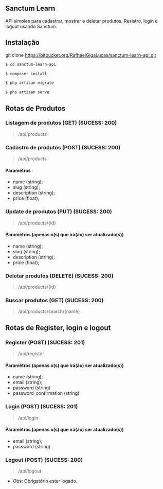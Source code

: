 
## Sanctum Learn

API simples para cadastrar, mostrar e deletar produtos. 
Resistro, login e logout usando Sanctum.

## Instalação

git clone https://bitbucket.org/RafhaelGigaLucas/sanctum-learn-api.git

```bash
$ cd sanctum-learn-api
```
```bash
$ composer install
```
```bash
$ php artisan migrate
```
```bash
$ php artisan serve
```

## Rotas de Produtos

### Listagem de produtos (GET) (SUCESS: 200)
>/api/products

### Cadastro de produtos (POST) (SUCESS: 200)
>/api/products

#### Paramêtros
* name (string);
* slug (string);
* description (string);
* price (float);

### Update de produtos (PUT) (SUCESS: 200)
>/api/products/{id}

#### Paramêtros (apenas o(s) que irá(ão) ser atualizado(s))

* name (string);
* slug (string);
* description (string);
* price (float);

### Deletar produtos (DELETE) (SUCESS: 200)
> /api/products/{id}

### Buscar produtos (GET) (SUCESS: 200)
> /api/products/search/{name}




## Rotas de Register, login e logout

### Register (POST) (SUCESS: 201)
>/api/register

#### Paramêtros (apenas o(s) que irá(ão) ser atualizado(s))

* name (string);
* email (string);
* password (string)
* password_confirmation (string)


### Login (POST) (SUCESS: 201)
>/api/login

#### Paramêtros (apenas o(s) que irá(ão) ser atualizado(s))

* email (string);
* password (string)


### Logout (POST) (SUCESS: 200)
>/api/logout
 
* Obs: Obrigatório estar logado.

